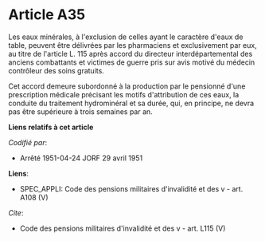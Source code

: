 # Article A35

Les eaux minérales, à l'exclusion de celles ayant le caractère d'eaux de table, peuvent être délivrées par les pharmaciens et
exclusivement par eux, au titre de l'article L. 115 après accord du directeur interdépartemental des anciens combattants et
victimes de guerre pris sur avis motivé du médecin contrôleur des soins gratuits.

Cet accord demeure subordonné à la production par le pensionné d'une prescription médicale précisant les motifs d'attribution
de ces eaux, la conduite du traitement hydrominéral et sa durée, qui, en principe, ne devra pas être supérieure à trois
semaines par an.

**Liens relatifs à cet article**

_Codifié par_:

  - Arrêté 1951-04-24 JORF 29 avril 1951

**Liens**:

  - SPEC_APPLI: Code des pensions militaires d'invalidité et des v - art. A108 (V)

_Cite_:

  - Code des pensions militaires d'invalidité et des v - art. L115 (V)
